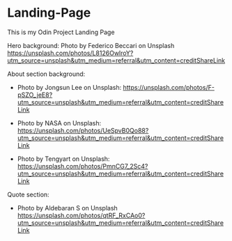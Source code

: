 # Landing-Page
This is my Odin Project Landing Page

Hero background:
Photo by Federico Beccari on Unsplash 
https://unsplash.com/photos/L8126OwlroY?utm_source=unsplash&utm_medium=referral&utm_content=creditShareLink

About section background: 

- Photo by Jongsun Lee on Unsplash:
https://unsplash.com/photos/F-pSZO_jeE8?utm_source=unsplash&utm_medium=referral&utm_content=creditShareLink

- Photo by NASA on Unsplash: 
https://unsplash.com/photos/UeSpvB0Qo88?utm_source=unsplash&utm_medium=referral&utm_content=creditShareLink

- Photo by Tengyart on Unsplash: 
https://unsplash.com/photos/PmnCG7_2Sc4?utm_source=unsplash&utm_medium=referral&utm_content=creditShareLink

Quote section:
- Photo by Aldebaran S on Unsplash
https://unsplash.com/photos/qtRF_RxCAo0?utm_source=unsplash&utm_medium=referral&utm_content=creditShareLink